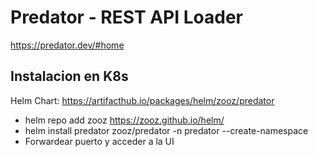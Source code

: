 # Predator - REST API Loader
https://predator.dev/#home

## Instalacion en K8s
Helm Chart: https://artifacthub.io/packages/helm/zooz/predator
- helm repo add zooz https://zooz.github.io/helm/
- helm install predator zooz/predator -n predator --create-namespace
- Forwardear puerto y acceder a la UI